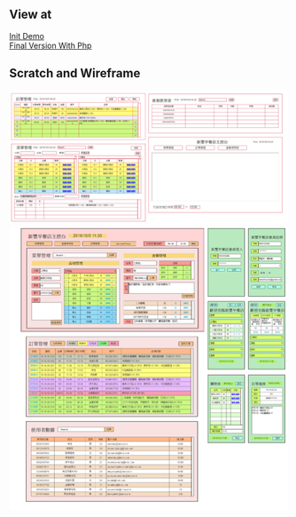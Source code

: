 ## View at
[Init Demo](https://jason2714.github.io/software-engineering/%E4%B8%BB%E6%8E%A7%E5%8F%B0%E9%A0%81%E9%9D%A2)  
[Final Version With Php](https://jason2714.github.io/software-engineering/%E6%8F%9A%E6%98%87/%E4%B8%BB%E6%8E%A7%E5%8F%B0%E9%A0%81%E9%9D%A2)

## Scratch and Wireframe
<center>
<img src="sshot-2.png" alt="scratch"/>
<img src="wireframe.png" alt="wireframe"/>
</center>
